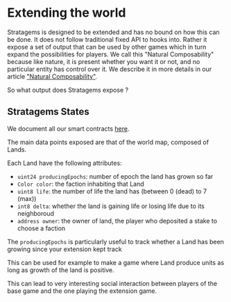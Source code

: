 
# Extending the world

Stratagems is designed to be extended and has no bound on how this can be done. It does not follow traditional fixed API to hooks into. Rather it expose a set of output that can be used by other games which in turn expand the possibilities for players. We call this "Natural Composability" because like nature, it is present whether you want it or not, and no particular entity has control over it. We describe it in more details in our article ["Natural Composability"](https://etherplay.io/blog/natural-composability/).

So what output does Stratagems expose ?

## Stratagems States

We document all our smart contracts [here](/contracts/Stratagems/).

The main data points exposed are that of the world map, composed of Lands.

Each Land have the following attributes:

- `uint24 producingEpochs`: number of epoch the land has grown so far
- `Color color`: the faction inhabiting that Land
- `uint8 life`: the number of life the land has (between 0 (dead) to 7 (max))
- `int8 delta`: whether the land is gaining life or losing life due to its neighboroud
- `address owner`: the owner of land, the player who deposited a stake to choose a faction

The `producingEpochs` is particularly useful to track whether a Land has been growing since your extension kept track

This can be used for example to make a game where Land produce units as long as growth of the land is positive.

This can lead to very interesting social interaction between players of the base game and the one playing the extension game.